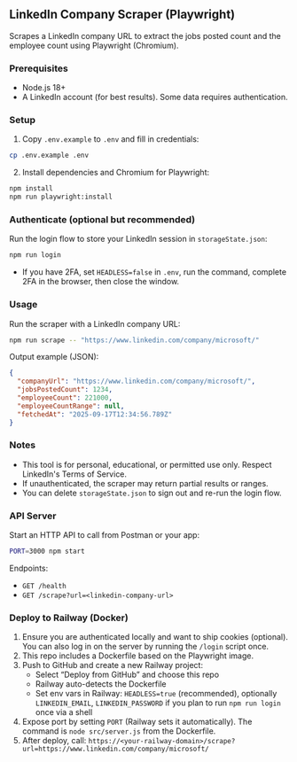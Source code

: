 ## LinkedIn Company Scraper (Playwright)

Scrapes a LinkedIn company URL to extract the jobs posted count and the employee count using Playwright (Chromium).

### Prerequisites
- Node.js 18+
- A LinkedIn account (for best results). Some data requires authentication.

### Setup
1. Copy `.env.example` to `.env` and fill in credentials:
```bash
cp .env.example .env
```
2. Install dependencies and Chromium for Playwright:
```bash
npm install
npm run playwright:install
```

### Authenticate (optional but recommended)
Run the login flow to store your LinkedIn session in `storageState.json`:
```bash
npm run login
```
- If you have 2FA, set `HEADLESS=false` in `.env`, run the command, complete 2FA in the browser, then close the window.

### Usage
Run the scraper with a LinkedIn company URL:
```bash
npm run scrape -- "https://www.linkedin.com/company/microsoft/"
```
Output example (JSON):
```json
{
  "companyUrl": "https://www.linkedin.com/company/microsoft/",
  "jobsPostedCount": 1234,
  "employeeCount": 221000,
  "employeeCountRange": null,
  "fetchedAt": "2025-09-17T12:34:56.789Z"
}
```

### Notes
- This tool is for personal, educational, or permitted use only. Respect LinkedIn's Terms of Service.
- If unauthenticated, the scraper may return partial results or ranges.
- You can delete `storageState.json` to sign out and re-run the login flow.

### API Server

Start an HTTP API to call from Postman or your app:
```bash
PORT=3000 npm start
```
Endpoints:
- `GET /health`
- `GET /scrape?url=<linkedin-company-url>`

### Deploy to Railway (Docker)
1. Ensure you are authenticated locally and want to ship cookies (optional). You can also log in on the server by running the `/login` script once.
2. This repo includes a Dockerfile based on the Playwright image.
3. Push to GitHub and create a new Railway project:
   - Select “Deploy from GitHub” and choose this repo
   - Railway auto-detects the Dockerfile
   - Set env vars in Railway: `HEADLESS=true` (recommended), optionally `LINKEDIN_EMAIL`, `LINKEDIN_PASSWORD` if you plan to run `npm run login` once via a shell
4. Expose port by setting `PORT` (Railway sets it automatically). The command is `node src/server.js` from the Dockerfile.
5. After deploy, call: `https://<your-railway-domain>/scrape?url=https://www.linkedin.com/company/microsoft/`
